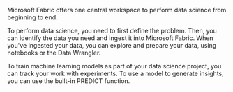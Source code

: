 Microsoft Fabric offers one central workspace to perform data science from beginning to end.

To perform data science, you need to first define the problem. Then, you can identify the data you need and ingest it into Microsoft Fabric. When you've ingested your data, you can explore and prepare your data, using notebooks or the Data Wrangler.

To train machine learning models as part of your data science project, you can track your work with experiments. To use a model to generate insights, you can use the built-in PREDICT function.
